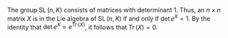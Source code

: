 The group $\mathop{\mathrm{SL}}(n, K)$ consists of matrices with determinant $1$. Thus, an $n\times n$ matrix $X$ is in the Lie algebra of $\mathop{\mathrm{SL}}(n, K)$ if and only if $\det e^X = 1$. By the identity that $\det e^X = e^{\mathop{\mathrm{Tr}}(X)}$, it follows that $\mathop{\mathrm{Tr}}(X)=0$.
